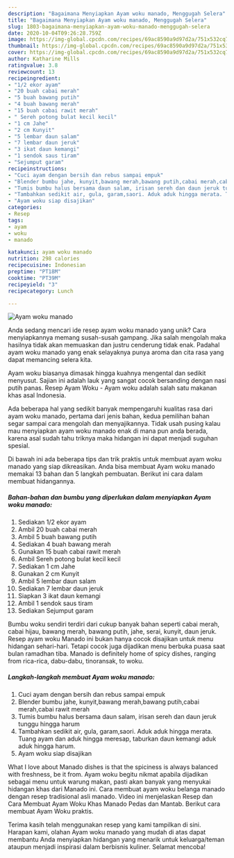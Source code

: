 ```yaml
---
description: "Bagaimana Menyiapkan Ayam woku manado, Menggugah Selera"
title: "Bagaimana Menyiapkan Ayam woku manado, Menggugah Selera"
slug: 1803-bagaimana-menyiapkan-ayam-woku-manado-menggugah-selera
date: 2020-10-04T09:26:28.759Z
image: https://img-global.cpcdn.com/recipes/69ac8590a9d97d2a/751x532cq70/ayam-woku-manado-foto-resep-utama.jpg
thumbnail: https://img-global.cpcdn.com/recipes/69ac8590a9d97d2a/751x532cq70/ayam-woku-manado-foto-resep-utama.jpg
cover: https://img-global.cpcdn.com/recipes/69ac8590a9d97d2a/751x532cq70/ayam-woku-manado-foto-resep-utama.jpg
author: Katharine Mills
ratingvalue: 3.8
reviewcount: 13
recipeingredient:
- "1/2 ekor ayam"
- "20 buah cabai merah"
- "5 buah bawang putih"
- "4 buah bawang merah"
- "15 buah cabai rawit merah"
- " Sereh potong bulat kecil kecil"
- "1 cm Jahe"
- "2 cm Kunyit"
- "5 lembar daun salam"
- "7 lembar daun jeruk"
- "3 ikat daun kemangi"
- "1 sendok saus tiram"
- "Sejumput garam"
recipeinstructions:
- "Cuci ayam dengan bersih dan rebus sampai empuk"
- "Blender bumbu jahe, kunyit,bawang merah,bawang putih,cabai merah,cabai rawit merah"
- "Tumis bumbu halus bersama daun salam, irisan sereh dan daun jeruk tunggu hingga harum"
- "Tambahkan sedikit air, gula, garam,saori. Aduk aduk hingga merata. Tuang ayam dan aduk hingga meresap, taburkan daun kemangi aduk aduk hingga harum."
- "Ayam woku siap disajikan"
categories:
- Resep
tags:
- ayam
- woku
- manado

katakunci: ayam woku manado 
nutrition: 298 calories
recipecuisine: Indonesian
preptime: "PT18M"
cooktime: "PT39M"
recipeyield: "3"
recipecategory: Lunch

---
```



![Ayam woku manado](https://img-global.cpcdn.com/recipes/69ac8590a9d97d2a/751x532cq70/ayam-woku-manado-foto-resep-utama.jpg)

Anda sedang mencari ide resep ayam woku manado yang unik? Cara menyiapkannya memang susah-susah gampang. Jika salah mengolah maka hasilnya tidak akan memuaskan dan justru cenderung tidak enak. Padahal ayam woku manado yang enak selayaknya punya aroma dan cita rasa yang dapat memancing selera kita.

Ayam woku biasanya dimasak hingga kuahnya mengental dan sedikit menyusut. Sajian ini adalah lauk yang sangat cocok bersanding dengan nasi putih panas. Resep Ayam Woku - Ayam woku adalah salah satu makanan khas asal Indonesia.

Ada beberapa hal yang sedikit banyak mempengaruhi kualitas rasa dari ayam woku manado, pertama dari jenis bahan, kedua pemilihan bahan segar sampai cara mengolah dan menyajikannya. Tidak usah pusing kalau mau menyiapkan ayam woku manado enak di mana pun anda berada, karena asal sudah tahu triknya maka hidangan ini dapat menjadi suguhan spesial.


Di bawah ini ada beberapa tips dan trik praktis untuk membuat ayam woku manado yang siap dikreasikan. Anda bisa membuat Ayam woku manado memakai 13 bahan dan 5 langkah pembuatan. Berikut ini cara dalam membuat hidangannya.

<!--inarticleads1-->

##### Bahan-bahan dan bumbu yang diperlukan dalam menyiapkan Ayam woku manado:

1. Sediakan 1/2 ekor ayam
1. Ambil 20 buah cabai merah
1. Ambil 5 buah bawang putih
1. Sediakan 4 buah bawang merah
1. Gunakan 15 buah cabai rawit merah
1. Ambil  Sereh potong bulat kecil kecil
1. Sediakan 1 cm Jahe
1. Gunakan 2 cm Kunyit
1. Ambil 5 lembar daun salam
1. Sediakan 7 lembar daun jeruk
1. Siapkan 3 ikat daun kemangi
1. Ambil 1 sendok saus tiram
1. Sediakan Sejumput garam


Bumbu woku sendiri terdiri dari cukup banyak bahan seperti cabai merah, cabai hijau, bawang merah, bawang putih, jahe, serai, kunyit, daun jeruk. Resep ayam woku Manado ini bukan hanya cocok disajikan untuk menu hidangan sehari-hari. Tetapi cocok juga dijadikan menu berbuka puasa saat bulan ramadhan tiba. Manado is definitely home of spicy dishes, ranging from rica-rica, dabu-dabu, tinoransak, to woku. 

<!--inarticleads2-->

##### Langkah-langkah membuat Ayam woku manado:

1. Cuci ayam dengan bersih dan rebus sampai empuk
1. Blender bumbu jahe, kunyit,bawang merah,bawang putih,cabai merah,cabai rawit merah
1. Tumis bumbu halus bersama daun salam, irisan sereh dan daun jeruk tunggu hingga harum
1. Tambahkan sedikit air, gula, garam,saori. Aduk aduk hingga merata. Tuang ayam dan aduk hingga meresap, taburkan daun kemangi aduk aduk hingga harum.
1. Ayam woku siap disajikan


What I love about Manado dishes is that the spiciness is always balanced with freshness, be it from. Ayam woku begitu nikmat apabila dijadikan sebagai menu untuk warung makan, pasti akan banyak yang menyukai hidangan khas dari Manado ini. Cara membuat ayam woku belanga manado dengan resep tradisional asli manado. Video ini menjelaskan Resep dan Cara Membuat Ayam Woku Khas Manado Pedas dan Mantab. Berikut cara membuat Ayam Woku praktis. 

Terima kasih telah menggunakan resep yang kami tampilkan di sini. Harapan kami, olahan Ayam woku manado yang mudah di atas dapat membantu Anda menyiapkan hidangan yang menarik untuk keluarga/teman ataupun menjadi inspirasi dalam berbisnis kuliner. Selamat mencoba!
